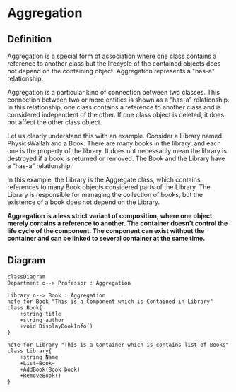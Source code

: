 ﻿# Aggregation

## Definition

Aggregation is a special form of association where one class contains a reference to another class
but the lifecycle of the contained objects does not depend on the containing object. Aggregation represents a "has-a" relationship.

Aggregation is a particular kind of connection between two classes. This connection between two or more entities is shown as a “has-a” relationship.
In this relationship, one class contains a reference to another class and is considered independent of the other.
If one class object is deleted, it does not affect the other class object.

Let us clearly understand this with an example. Consider a Library named PhysicsWallah and a Book.
There are many books in the library, and each one is the property of the library.
It does not necessarily mean the library is destroyed if a book is returned or removed.
The Book and the Library have a “has-a” relationship.

In this example, the Library is the Aggregate class, which contains references to many Book objects considered parts of the Library.
The Library is responsible for managing the collection of books, but the existence of a book does not depend on the Library.

**Aggregation is a less strict variant of composition, where one object merely contains a reference to another.
The container doesn't control the life cycle of the component. The component can exist without the container and
can be linked to several container at the same time.**

## Diagram

```mermaid
classDiagram
Department o--> Professor : Aggregation

Library o--> Book : Aggregation
note for Book "This is a Component which is Contained in Library"
class Book{
    +string title
    +string author
    +void DisplayBookInfo()
}

note for Library "This is a Container which is contains list of Books"
class Library{
    +string Name
    +List~Book~
    +AddBook(Book book)
    +RemoveBook()
}


```
